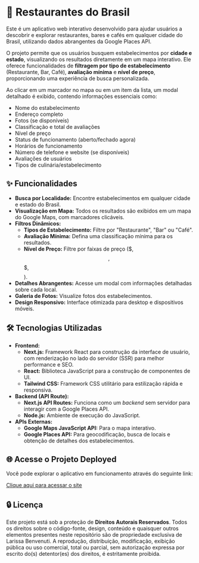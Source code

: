 # 📍 Restaurantes do Brasil

Este é um aplicativo web interativo desenvolvido para ajudar usuários a descobrir e explorar restaurantes, bares e cafés em qualquer cidade do Brasil, utilizando dados abrangentes da Google Places API.

O projeto permite que os usuários busquem estabelecimentos por **cidade e estado**, visualizando os resultados diretamente em um mapa interativo. Ele oferece funcionalidades de **filtragem por tipo de estabelecimento** (Restaurante, Bar, Café), **avaliação mínima** e **nível de preço**, proporcionando uma experiência de busca personalizada.

Ao clicar em um marcador no mapa ou em um item da lista, um modal detalhado é exibido, contendo informações essenciais como:

  * Nome do estabelecimento
  * Endereço completo
  * Fotos (se disponíveis)
  * Classificação e total de avaliações
  * Nível de preço
  * Status de funcionamento (aberto/fechado agora)
  * Horários de funcionamento
  * Número de telefone e website (se disponíveis)
  * Avaliações de usuários
  * Tipos de culinária/estabelecimento

## ✨ Funcionalidades

  * **Busca por Localidade:** Encontre estabelecimentos em qualquer cidade e estado do Brasil.
  * **Visualização em Mapa:** Todos os resultados são exibidos em um mapa do Google Maps, com marcadores clicáveis.
  * **Filtros Dinâmicos:**
      * **Tipos de Estabelecimento:** Filtre por "Restaurante", "Bar" ou "Café".
      * **Avaliação Mínima:** Defina uma classificação mínima para os resultados.
      * **Nível de Preço:** Filtre por faixas de preço ($, $$, $$$, $$$$).
  * **Detalhes Abrangentes:** Acesse um modal com informações detalhadas sobre cada local.
  * **Galeria de Fotos:** Visualize fotos dos estabelecimentos.
  * **Design Responsivo:** Interface otimizada para desktop e dispositivos móveis.

## 🛠️ Tecnologias Utilizadas

  * **Frontend:**
      * **Next.js:** Framework React para construção da interface de usuário, com renderização no lado do servidor (SSR) para melhor performance e SEO.
      * **React:** Biblioteca JavaScript para a construção de componentes de UI.
      * **Tailwind CSS:** Framework CSS utilitário para estilização rápida e responsiva.
  * **Backend (API Route):**
      * **Next.js API Routes:** Funciona como um *backend* sem servidor para interagir com a Google Places API.
      * **Node.js:** Ambiente de execução do JavaScript.
  * **APIs Externas:**
      * **Google Maps JavaScript API:** Para o mapa interativo.
      * **Google Places API:** Para geocodificação, busca de locais e obtenção de detalhes dos estabelecimentos.

## 🌐 Acesse o Projeto Deployed

Você pode explorar o aplicativo em funcionamento através do seguinte link:

[Clique aqui para acessar o site](https://restaurantes-brasil.vercel.app/)

## 🔒 Licença

Este projeto está sob a proteção de **Direitos Autorais Reservados**. Todos os direitos sobre o código-fonte, design, conteúdo e quaisquer outros elementos presentes neste repositório são de propriedade exclusiva de Larissa Benvenuti. A reprodução, distribuição, modificação, exibição pública ou uso comercial, total ou parcial, sem autorização expressa por escrito do(s) detentor(es) dos direitos, é estritamente proibida.
